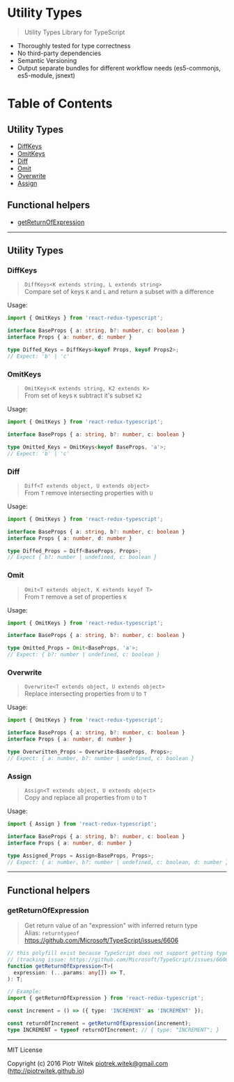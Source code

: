 # Utility Types
> Utility Types Library for TypeScript

- Thoroughly tested for type correctness
- No third-party dependencies
- Semantic Versioning
- Output separate bundles for different workflow needs (es5-commonjs, es5-module, jsnext)

# Table of Contents

## Utility Types
- [DiffKeys](#diffkeys)
- [OmitKeys](#omitkeys)
- [Diff](#diff)
- [Omit](#omit)
- [Overwrite](#overwrite)
- [Assign](#assign)

## Functional helpers
- [getReturnOfExpression](#getreturnofexpression)

---

## Utility Types

### DiffKeys
> `DiffKeys<K extends string, L extends string>`  
> Compare set of keys `K` and `L` and return a subset with a difference  

Usage:
```ts
import { OmitKeys } from 'react-redux-typescript';

interface BaseProps { a: string, b?: number, c: boolean }
interface Props { a: number, d: number }

type Diffed_Keys = DiffKeys<keyof Props, keyof Props2>;
// Expect: 'b' | 'c'
```

### OmitKeys
> `OmitKeys<K extends string, K2 extends K>`  
> From set of keys `K` subtract it's subset `K2`  

Usage:
```ts
import { OmitKeys } from 'react-redux-typescript';

interface BaseProps { a: string, b?: number, c: boolean }

type Omitted_Keys = OmitKeys<keyof BaseProps, 'a'>;
// Expect: 'b' | 'c'
```

### Diff
> `Diff<T extends object, U extends object>`  
> From `T` remove intersecting properties with `U`  

Usage:
```ts
import { OmitKeys } from 'react-redux-typescript';

interface BaseProps { a: string, b?: number, c: boolean }
interface Props { a: number, d: number }

type Diffed_Props = Diff<BaseProps, Props>;
// Expect { b?: number | undefined, c: boolean }
```

### Omit
> `Omit<T extends object, K extends keyof T>`  
> From `T` remove a set of properties `K`  

Usage:
```ts
import { OmitKeys } from 'react-redux-typescript';

interface BaseProps { a: string, b?: number, c: boolean }

type Omitted_Props = Omit<BaseProps, 'a'>;
// Expect: { b?: number | undefined, c: boolean }
```

### Overwrite
> `Overwrite<T extends object, U extends object>`  
> Replace intersecting properties from `U` to `T`  

Usage:
```ts
import { OmitKeys } from 'react-redux-typescript';

interface BaseProps { a: string, b?: number, c: boolean }
interface Props { a: number, d: number }

type Overwritten_Props = Overwrite<BaseProps, Props>;
// Expect: { a: number, b?: number | undefined, c: boolean }
```

### Assign
> `Assign<T extends object, U extends object>`  
> Copy and replace all properties from `U` to `T`  

Usage:
```ts
import { Assign } from 'react-redux-typescript';

interface BaseProps { a: string, b?: number, c: boolean }
interface Props { a: number, d: number }

type Assigned_Props = Assign<BaseProps, Props>;
// Expect: { a: number, b?: number | undefined, c: boolean, d: number }
```

---

## Functional helpers

### getReturnOfExpression
> Get return value of an "expression" with inferred return type  
Alias: `returntypeof`
https://github.com/Microsoft/TypeScript/issues/6606  

```ts
// this polyfill exist because TypeScript does not support getting type of expression 
// (tracking issue: https://github.com/Microsoft/TypeScript/issues/6606)
function getReturnOfExpression<T>(
  expression: (...params: any[]) => T,
): T;

// Example:
import { getReturnOfExpression } from 'react-redux-typescript';

const increment = () => ({ type: 'INCREMENT' as 'INCREMENT' });

const returnOfIncrement = getReturnOfExpression(increment);
type INCREMENT = typeof returnOfIncrement; // { type: "INCREMENT"; }
```

---
MIT License

Copyright (c) 2016 Piotr Witek <piotrek.witek@gmail.com> (http://piotrwitek.github.io)
